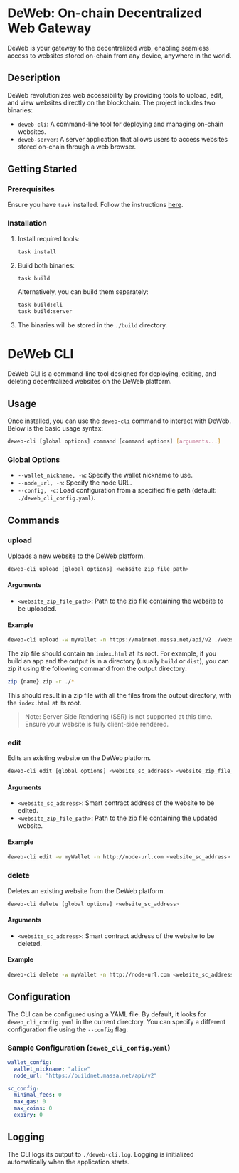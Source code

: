 # DeWeb: On-chain Decentralized Web Gateway

DeWeb is your gateway to the decentralized web, enabling seamless access to websites stored on-chain from any device, anywhere in the world.

## Description

DeWeb revolutionizes web accessibility by providing tools to upload, edit, and view websites directly on the blockchain. The project includes two binaries:

- `deweb-cli`: A command-line tool for deploying and managing on-chain websites.
- `deweb-server`: A server application that allows users to access websites stored on-chain through a web browser.

## Getting Started

### Prerequisites

Ensure you have `task` installed. Follow the instructions [here](https://taskfile.dev/installation/).

### Installation

1. Install required tools:

   ```bash
   task install
   ```

2. Build both binaries:

   ```bash
   task build
   ```

   Alternatively, you can build them separately:

   ```bash
   task build:cli
   task build:server
   ```

3. The binaries will be stored in the `./build` directory.

# DeWeb CLI

DeWeb CLI is a command-line tool designed for deploying, editing, and deleting decentralized websites on the DeWeb platform.

## Usage

Once installed, you can use the `deweb-cli` command to interact with DeWeb. Below is the basic usage syntax:

```bash
deweb-cli [global options] command [command options] [arguments...]
```

### Global Options

- `--wallet_nickname, -w`: Specify the wallet nickname to use.
- `--node_url, -n`: Specify the node URL.
- `--config, -c`: Load configuration from a specified file path (default: `./deweb_cli_config.yaml`).

## Commands

### upload

Uploads a new website to the DeWeb platform.

```bash
deweb-cli upload [global options] <website_zip_file_path>
```

#### Arguments

- `<website_zip_file_path>`: Path to the zip file containing the website to be uploaded.

#### Example

```bash
deweb-cli upload -w myWallet -n https://mainnet.massa.net/api/v2 ./website.zip
```

The zip file should contain an `index.html` at its root. For example, if you build an app and the output is in a directory (usually `build` or `dist`), you can zip it using the following command from the output directory:

```bash
zip {name}.zip -r ./*
```

This should result in a zip file with all the files from the output directory, with the `index.html` at its root.

> Note: Server Side Rendering (SSR) is not supported at this time. Ensure your website is fully client-side rendered.

### edit

Edits an existing website on the DeWeb platform.

```bash
deweb-cli edit [global options] <website_sc_address> <website_zip_file_path>
```

#### Arguments

- `<website_sc_address>`: Smart contract address of the website to be edited.
- `<website_zip_file_path>`: Path to the zip file containing the updated website.

#### Example

```bash
deweb-cli edit -w myWallet -n http://node-url.com <website_sc_address> ./updated_website.zip
```

### delete

Deletes an existing website from the DeWeb platform.

```bash
deweb-cli delete [global options] <website_sc_address>
```

#### Arguments

- `<website_sc_address>`: Smart contract address of the website to be deleted.

#### Example

```bash
deweb-cli delete -w myWallet -n http://node-url.com <website_sc_address>
```

## Configuration

The CLI can be configured using a YAML file. By default, it looks for `deweb_cli_config.yaml` in the current directory. You can specify a different configuration file using the `--config` flag.

### Sample Configuration (`deweb_cli_config.yaml`)

```yaml
wallet_config:
  wallet_nickname: "alice"
  node_url: "https://buildnet.massa.net/api/v2"

sc_config:
  minimal_fees: 0
  max_gas: 0
  max_coins: 0
  expiry: 0
```

## Logging

The CLI logs its output to `./deweb-cli.log`. Logging is initialized automatically when the application starts.
